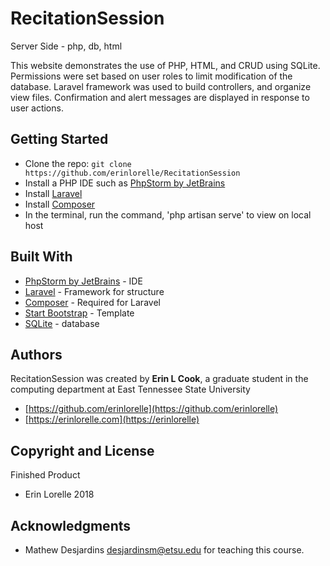 # RecitationSession
Server Side - php, db, html

This website demonstrates the use of PHP, HTML, and CRUD using SQLite.  Permissions were set based on user roles to limit modification of the database.  Laravel framework was used to build controllers, and organize view files.  Confirmation and alert messages are displayed in response to user actions.

## Getting Started
* Clone the repo: `git clone https://github.com/erinlorelle/RecitationSession`
* Install a PHP IDE such as [PhpStorm by JetBrains](https://www.jetbrains.com/idea/)
* Install [Laravel](https://laravel.com/docs/5.7)
* Install [Composer](https://getcomposer.org/download/)
* In the terminal, run the command, 'php artisan serve' to view on local host
    
## Built With
* [PhpStorm by JetBrains](https://www.jetbrains.com/idea/) - IDE
* [Laravel](https://laravel.com/docs/5.7) - Framework for structure
* [Composer](https://getcomposer.org/download/) - Required for Laravel
* [Start Bootstrap](https://startbootstrap.com/) - Template
* [SQLite](https://www.sqlite.org/index.html) - database

## Authors
RecitationSession was created by **Erin L Cook**, a graduate student in the computing department at East Tennessee State University
* [https://github.com/erinlorelle](https://github.com/erinlorelle)
* [https://erinlorelle.com](https://erinlorelle)

## Copyright and License
Finished Product
* Erin Lorelle 2018

## Acknowledgments
* Mathew Desjardins desjardinsm@etsu.edu for teaching this course.  





